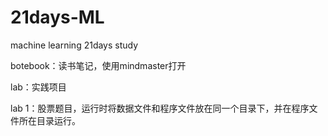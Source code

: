 # 21days-ML
machine learning 21days study

botebook：读书笔记，使用mindmaster打开

lab：实践项目

lab 1：股票题目，运行时将数据文件和程序文件放在同一个目录下，并在程序文件所在目录运行。


